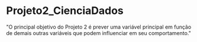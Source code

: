 # Projeto2_CienciaDados
"O principal objetivo do Projeto 2 é prever uma variável principal em função de demais outras variáveis que podem influenciar em seu comportamento."
